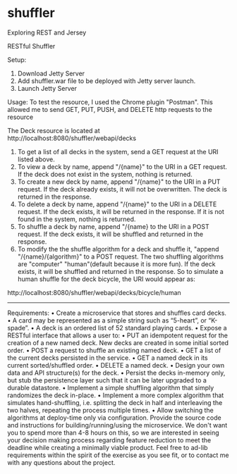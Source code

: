# shuffler
Exploring REST and Jersey

RESTful Shuffler

Setup:

1.  Download Jetty Server
2.  Add shuffler.war file to be deployed with Jetty server launch.
3.  Launch Jetty Server


Usage:
To test the resource, I used the Chrome plugin "Postman".  This allowed me to send GET, PUT, PUSH, and DELETE http requests to the resource

The Deck resource is located at http://localhost:8080/shuffler/webapi/decks

1. To get a list of all decks in the system, send a GET request at the URI listed above.
2. To view a deck by name, append "/{name}" to the URI in a GET request.  If the deck does not exist in the system, nothing is returned.
3. To create a new deck by name, append "/{name}" to the URI in a PUT request.  If the deck already exists, it will not be overwritten.  The deck is returned in the response.
4. To delete a deck by name, append "/{name}" to the URI in a DELETE request.  If the deck exists, it will be returned in the response.  If it is not found in the system, nothing is returned.
5. To shuffle a deck by name, append "/{name} to the URI in a POST request.  If the deck exists, it will be shuffled and returned in the response.
6. To modify the the shuffle algorithm for a deck and shuffle it, "append "/{name}/{algorithm}" to a POST request.  The two shuffling algorithms are "computer" "human"(default because it is more fun).  If the deck exists, it will be shuffled and returned in the response.  So to simulate a human shuffle for the deck bicycle, the URI would appear as:

http://localhost:8080/shuffler/webapi/decks/bicycle/human

***********************************************************************

Requirements:
•         Create a microservice that stores and shuffles card decks.
•         A card may be represented as a simple string such as “5-heart”, or “K-spade”.
•         A deck is an ordered list of 52 standard playing cards.
•         Expose a RESTful interface that allows a user to:
•         PUT an idempotent request for the creation of a new named deck.  New decks are created in some initial sorted order.
•         POST a request to shuffle an existing named deck.
•         GET a list of the current decks persisted in the service.
•         GET a named deck in its current sorted/shuffled order.
•         DELETE a named deck.
•         Design your own data and API structure(s) for the deck.
•         Persist the decks in-memory only, but stub the persistence layer such that it can be later upgraded to a durable datastore.
•         Implement a simple shuffling algorithm that simply randomizes the deck in-place.
•         Implement a more complex algorithm that simulates hand-shuffling, i.e. splitting the deck in half and interleaving the two halves, repeating the process multiple times.
•         Allow switching the algorithms at deploy-time only via configuration.
 Provide the source code and instructions for building/running/using the microservice.
We don't want you to spend more than 4-8 hours on this, so we are interested in seeing your decision making process regarding feature reduction to meet the deadline while creating a minimally viable product. Feel free to ad-lib requirements within the spirit of the exercise as you see fit, or to contact me with any questions about the project.

